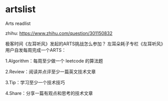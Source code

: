 # artslist
Arts readlist

zhihu: https://www.zhihu.com/question/301150832

极客时间《左耳听风》发起的ARTS挑战怎么参加？
左耳朵耗子专栏《左耳听风》 用户自发每周完成一个ARTS：

1.Algorithm：每周至少做一个 leetcode 的算法题

2.Review：阅读并点评至少一篇英文技术文章

3.Tip：学习至少一个技术技巧

4.Share：分享一篇有观点和思考的技术文章
